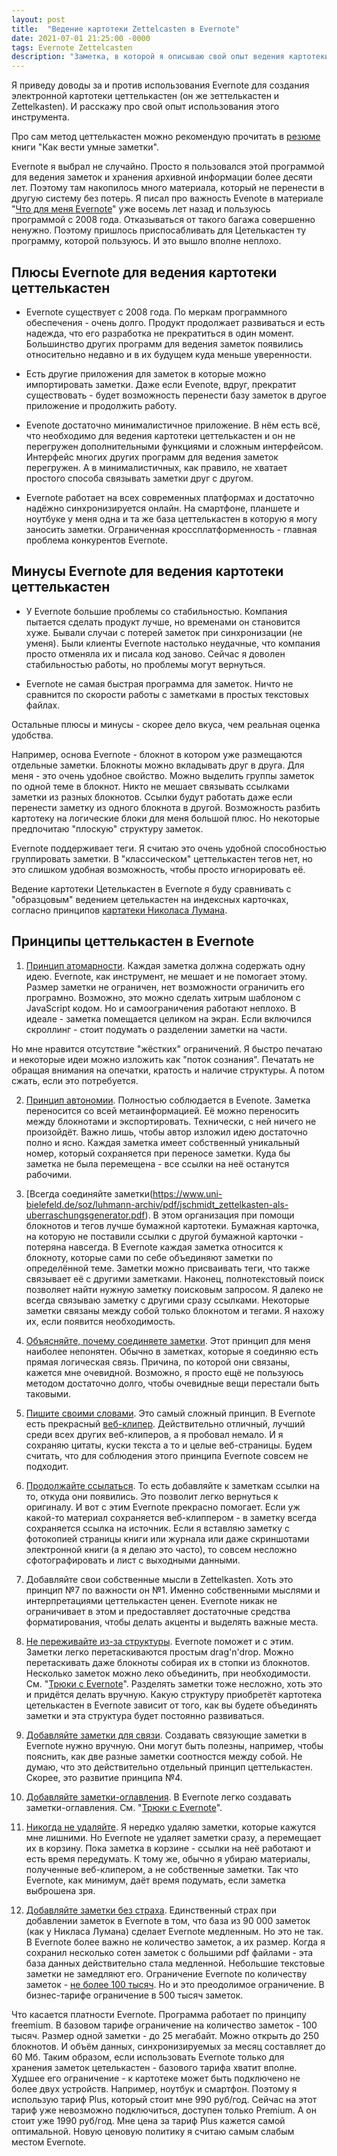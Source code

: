 ```yaml
---
layout: post
title:  "Ведение картотеки Zettelcasten в Evernote"
date: 2021-07-01 21:25:00 -0000
tags: Evernote Zettelcasten
description: "Заметка, в которой я описываю свой опыт ведения картотеки Цеттелькастен в Evernote."
---
```


Я приведу доводы за и против использования Evernote для создания электронной картотеки цеттелькастен (он же зеттелькастен и Zettelkasten). И расскажу про свой опыт использования этого инструмента.

Про сам метод цеттелькастен можно рекомендую прочитать в [резюме](https://vc.ru/books/169130-kak-vesti-umnye-zametki) книги "Как вести умные заметки".

Evernote я выбрал не случайно. Просто я пользовался этой программой для ведения заметок и хранения архивной информации более десяти лет. Поэтому там накопилось много материала, который не перенести в другую систему без потерь. Я писал про важность Evenote в материале "[Что для меня Evernote](/blog/2013/evernote-anthem)" уже восемь лет назад и пользуюсь программой с 2008 года. Отказываться от такого багажа совершенно ненужно. Поэтому пришлось приспосабливать для Цетелькастен ту программу, которой пользуюсь. И это вышло вполне неплохо.

## Плюсы Evernote для ведения картотеки цеттелькастен

- Evernote существует с 2008 года. По меркам программного обеспечения - очень долго. Продукт продолжает развиваться и есть надежда, что его разработка не прекратиться в один момент. Большинство других программ для ведения заметок появились относительно недавно и в их будущем куда меньше уверенности. 

- Есть другие приложения для заметок в которые можно импортировать заметки. Даже если Evenote, вдруг, прекратит существовать - будет возможность перенести базу заметок в другое приложение и продолжить работу.

- Evenote достаточно минималистичное приложение. В нём есть всё, что необходимо для ведения картотеки цеттелькастен и он не перегружен дополнительными функциями и сложным интерфейсом. Интерфейс многих других программ для ведения заметок перегружен. А в минималистичных, как правило, не хватает простого способа связывать заметки друг с другом.

- Evernote работает на всех современных платформах и достаточно надёжно синхронизируется онлайн. На смартфоне, планшете и ноутбуке у меня одна и та же база цеттелькастен в которую я могу заносить заметки. Ограниченная кроссплатформенность - главная проблема конкурентов Evernote.

## Минусы Evernote для ведения картотеки цеттелькастен

- У Evernote большие проблемы со стабильностью. Компания пытается сделать продукт лучше, но временами он становится хуже. Бывали случаи с потерей заметок при синхронизации (не уменя). Были клиенты Evernote настолько неудачные, что компания просто отменяла их и писала код заново. Сейчас я доволен стабильностью работы, но проблемы могут вернуться.

- Evernote не самая быстрая программа для заметок. Ничто не сравнится по скорости работы с заметками в простых текстовых файлах. 

Остальные плюсы и минусы - скорее дело вкуса, чем реальная оценка удобства.

Например, основа Evernote - блокнот в котором уже размещаются отдельные заметки. Блокноты можно вкладывать друг в друга. Для меня - это очень удобное свойство. Можно выделить группы заметок по одной теме в блокнот. Никто не мешает связывать ссылками заметки из разных блокнотов. Ссылки будут работать даже если перенести заметку из одного блокнота в другой. Возможность разбить картотеку на логические блоки для меня большой плюс. Но некоторые предпочитаю "плоскую" структуру заметок.

Evernote поддерживает теги. Я считаю это очень удобной способностью группировать заметки. В "классическом" цеттелькастен тегов нет, но это слишком удобная возможность, чтобы просто игнорировать её.

Ведение картотеки Цетелькастен в Evernote я буду сравнивать с "образцовым" ведением цетелькастен на индексных карточках, согласно принципов [картатеки Николаса Лумана](https://habr.com/ru/post/508672/).

## Принципы цеттелькастен в Evernote

1. [Принцип атомарности](https://zettelkasten.de/posts/create-zettel-from-reading-notes/). Каждая заметка должна содержать одну идею. Evernote, как инструмент, не мешает и не помогает этому. Размер заметки не ограничен, нет возможности ограничить его програмно. Возможно, это можно сделать хитрым шаблоном с JavaScript кодом. Но и самоограничения работают неплохо. В идеале - заметка помещается целиком на экран. Если включился скроллинг - стоит подумать о разделении заметки на части. 

Но мне нравится отсутствие "жёстких" ограничений. Я быстро печатаю и некоторые идеи можно изложить как "поток сознания". Печатать не обращая внимания на опечатки, кратость и наличие структуры. А потом сжать, если это потребуется.

2. [Принцип автономии](https://omxi.se/2015-06-21-living-with-a-zettelkasten.html). Полностью соблюдается в Evenote. Заметка переносится со всей метаинформацией. Её можно переносить между блокнотами и экспортировать. Технически, с ней ничего не произойдёт. Важно лишь, чтобы автор изложил идею достаточно полно и ясно. Каждая заметка имеет собственный уникальный номер, который сохраняется при переносе заметки. Куда бы заметка не была перемещена - все ссылки на неё останутся рабочими.

3. [Всегда соединяйте заметки(https://www.uni-bielefeld.de/soz/luhmann-archiv/pdf/jschmidt_zettelkasten-als-uberraschungsgenerator.pdf). В этом организация при помощи блокнотов и тегов лучше бумажной картотеки. Бумажная карточка, на которую не поставили ссылки с другой бумажной карточки - потеряна навсегда. В Evernote каждая заметка относится к блокноту, которые сами по себе объединяют заметки по определённой теме. Заметки можно присваивать теги, что также связывает её с другими заметками. Наконец, полнотекстовый поиск позволяет найти нужную заметку поисковым запросом. Я далеко не всегда связываю заметку с другими сразу ссылками. Некоторые заметки связаны между собой только блокнотом и тегами. Я нахожу их, если появится необходимость. 

4. [Объясняйте, почему соединяете заметки](https://zettelkasten.de/posts/zettelkasten-antifragile/). Этот принцип для меня наиболее непонятен. Обычно в заметках, которые я соединяю есть прямая логическая связь. Причина, по которой они связаны, кажется мне очевидной. Возможно, я просто ещё не пользуюсь методом достаточно долго, чтобы очевидные вещи перестали быть таковыми.

5. [Пишите своими словами](https://www.reddit.com/r/Zettelkasten/comments/b566a4/what_is_a_zettelkasten/). Это самый сложный принцип. В Evernote есть прекрасный [веб-клипер](https://evernote.com/features/webclipper). Действительно отличный, лучший среди всех других веб-клиперов, а я пробовал немало. И я сохраняю цитаты, куски текста а то и целые веб-страницы. Будем считать, что для соблюдения этого принципа Evernote совсем не подходит.

6. [Продолжайте ссылаться](https://www.reddit.com/r/Zettelkasten/comments/b566a4/what_is_a_zettelkasten/). То есть добавляйте к заметкам ссылки на то, откуда они появились. Это позволит легко вернуться к оригиналу. И вот с этим Evernote прекрасно помогает. Если уж какой-то материал сохраняется веб-клиппером - в заметку всегда сохраняется ссылка на источник. Если я вставляю заметку с фотокопией страницы книги или журнала или даже скриншотами электронной книги (а я делаю это часто), то совсем несложно сфотографировать и лист с выходными данными. 

7. Добавляйте свои собственные мысли в Zettelkasten. Хоть это принцип №7 по важности он №1. Именно собственными мыслями и интерпретациями цеттелькастен ценен. Evernote никак не ограничивает в этом и предоставляет достаточные средства форматирования, чтобы делать акценты и выделять важные места. 

8. [Не переживайте из-за структуры](https://sociologica.unibo.it/article/view/8350/8270). Evernote поможет и с этим. Заметки легко перетаскиваются простым drag'n'drop. Можно перетаскивать даже блокноты собирая их в стопки из блокнотов. Несколько заметок можно леко объединить, при необходимости. См. "[Трюки c Evernote](https://www.mnlist.ru/blog/2020/evernote-tricks)". Разделять заметки тоже несложно, хоть это и придётся делать вручную. Какую структуру приобретёт картотека цетелькастен в Evernote зависит от того, как вы будете объединять заметки и эта структура будет постоянно развиваться.

9. [Добавляйте заметки для связи](https://omxi.se/2015-06-21-living-with-a-zettelkasten.html). Создавать связующие заметки в Evernote нужно вручную. Они могут быть полезны, например, чтобы пояснить, как две разные заметки соотностся между собой. Не думаю, что это действительно отдельный принцип цеттелькастен. Скорее, это развитие принципа №4.

10. [Добавляйте заметки-оглавления](https://omxi.se/2015-06-21-living-with-a-zettelkasten.html). В Evernote легко создавать заметки-оглавления. См. "[Трюки c Evernote](https://www.mnlist.ru/blog/2020/evernote-tricks#создание-заметок---оглавлений)". 

11. [Никогда не удаляйте](https://sociologica.unibo.it/article/view/8350/8270). Я нередко удаляю заметки, которые кажутся мне лишними. Но Evernote не удаляет заметки сразу, а перемещает их в корзину. Пока заметка в корзине - ссылки на неё работают и есть время передумать. К тому же, обычно я убираю материалы, полученные веб-клипером, а не собственные заметки. Так что Evernote, как минимум, даёт время подумать, если заметка выброшена зря.

12. [Добавляйте заметки без страха](https://omxi.se/2015-06-21-living-with-a-zettelkasten.html). Единственный страх при добавлении заметок в Evernote в том, что база из 90 000 заметок (как у Никласа Лумана) сделает Evernote медленным. Но это не так. В Evernote более важно не количество заметок, а их размер. Когда я сохранил несколько сотен заметок с большими pdf файлами - эта база данных действительно стала медленной. Небольшие текстовые заметки не замедляют его. Ограничение Evernote по количеству заметок - [не более 100 тысяч](https://help.evernote.com/hc/en-us/articles/209005247-Evernote-system-limits). Но и это преодолимое ограничение. В бизнес-тарифе ограничение в 500 тысяч заметок. 

Что касается платности Evernote. Программа работает по принципу freemium. В базовом тарифе ограничение на количество заметок - 100 тысяч. Размер одной заметки - до 25 мегабайт. Можно открыть до 250 блокнотов. И объём данных, синхронизируемых за месяц составляет до 60 Мб. Таким образом, если использовать Evernote только для хранения заметок цетелькастен - базового тарифа хватит вполне. Худшее его ограничение - к картотеке может быть подключено не более двух устройств. Например, ноутбук и смартфон. Поэтому я использую тариф Plus, который стоит мне 990 руб/год. Сейчас на этот тариф уже невозможно подключиться, доступен только Premium. А он стоит уже 1990 руб/год. Мне цена за тариф Plus кажется самой оптимальной. Новую ценовую политику я считаю самым слабым местом Evernote.  
